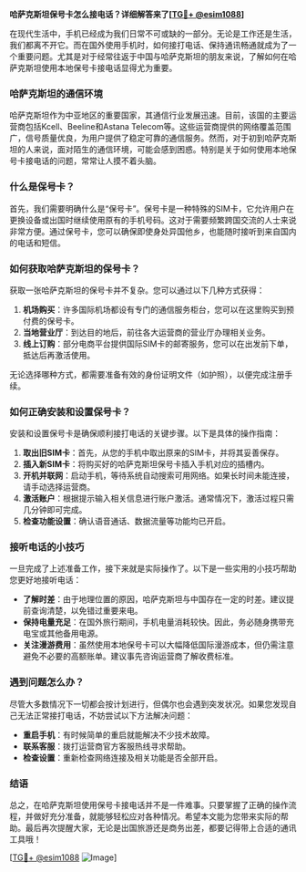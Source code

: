 **哈萨克斯坦保号卡怎么接电话？详细解答来了[[TG💪+ @esim1088](https://t.me/s/esim1088)]**

在现代生活中，手机已经成为我们日常不可或缺的一部分。无论是工作还是生活，我们都离不开它。而在国外使用手机时，如何接打电话、保持通讯畅通就成为了一个重要问题。尤其是对于经常往返于中国与哈萨克斯坦的朋友来说，了解如何在哈萨克斯坦使用本地保号卡接电话显得尤为重要。

### 哈萨克斯坦的通信环境

哈萨克斯坦作为中亚地区的重要国家，其通信行业发展迅速。目前，该国的主要运营商包括Kcell、Beeline和Astana Telecom等。这些运营商提供的网络覆盖范围广，信号质量优良，为用户提供了稳定可靠的通信服务。然而，对于初到哈萨克斯坦的人来说，面对陌生的通信环境，可能会感到困惑。特别是关于如何使用本地保号卡接电话的问题，常常让人摸不着头脑。

### 什么是保号卡？

首先，我们需要明确什么是“保号卡”。保号卡是一种特殊的SIM卡，它允许用户在更换设备或出国时继续使用原有的手机号码。这对于需要频繁跨国交流的人士来说非常方便。通过保号卡，您可以确保即使身处异国他乡，也能随时接听到来自国内的电话和短信。

### 如何获取哈萨克斯坦的保号卡？

获取一张哈萨克斯坦的保号卡并不复杂。您可以通过以下几种方式获得：

1. **机场购买**：许多国际机场都设有专门的通信服务柜台，您可以在这里购买到预付费的保号卡。
2. **当地营业厅**：到达目的地后，前往各大运营商的营业厅办理相关业务。
3. **线上订购**：部分电商平台提供国际SIM卡的邮寄服务，您可以在出发前下单，抵达后再激活使用。

无论选择哪种方式，都需要准备有效的身份证明文件（如护照），以便完成注册手续。

### 如何正确安装和设置保号卡？

安装和设置保号卡是确保顺利接打电话的关键步骤。以下是具体的操作指南：

1. **取出旧SIM卡**：首先，从您的手机中取出原来的SIM卡，并将其妥善保存。
2. **插入新SIM卡**：将购买好的哈萨克斯坦保号卡插入手机对应的插槽内。
3. **开机并联网**：启动手机，等待系统自动搜索可用网络。如果长时间未能连接，请手动选择运营商。
4. **激活账户**：根据提示输入相关信息进行账户激活。通常情况下，激活过程只需几分钟即可完成。
5. **检查功能设置**：确认语音通话、数据流量等功能均已开启。

### 接听电话的小技巧

一旦完成了上述准备工作，接下来就是实际操作了。以下是一些实用的小技巧帮助您更好地接听电话：

- **了解时差**：由于地理位置的原因，哈萨克斯坦与中国存在一定的时差。建议提前查询清楚，以免错过重要来电。
- **保持电量充足**：在国外旅行期间，手机电量消耗较快。因此，务必随身携带充电宝或其他备用电源。
- **关注漫游费用**：虽然使用本地保号卡可以大幅降低国际漫游成本，但仍需注意避免不必要的高额账单。建议事先咨询运营商了解收费标准。

### 遇到问题怎么办？

尽管大多数情况下一切都会按计划进行，但偶尔也会遇到突发状况。如果您发现自己无法正常接打电话，不妨尝试以下方法解决问题：

- **重启手机**：有时候简单的重启就能解决不少技术故障。
- **联系客服**：拨打运营商官方客服热线寻求帮助。
- **检查设置**：重新检查网络连接及相关功能是否全部开启。

### 结语

总之，在哈萨克斯坦使用保号卡接电话并不是一件难事。只要掌握了正确的操作流程，并做好充分准备，就能够轻松应对各种情况。希望本文能为您带来实际的帮助。最后再次提醒大家，无论是出国旅游还是商务出差，都要记得带上合适的通讯工具哦！

[[TG💪+ @esim1088](https://t.me/s/esim1088) ![Image](https://i.postimg.cc/4NQfJmqS/Snipaste-2025-05-13-00-14-12.png)]